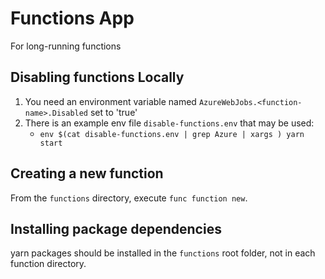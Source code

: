 # Functions App

For long-running functions

## Disabling functions Locally

1. You need an environment variable named `AzureWebJobs.<function-name>.Disabled` set to 'true'
2. There is an example env file `disable-functions.env` that may be used:
    * `env $(cat disable-functions.env | grep Azure | xargs ) yarn start`

## Creating a new function

From the `functions` directory, execute `func function new`.

## Installing package dependencies

yarn packages should be installed in the `functions` root folder, not in each function directory.
